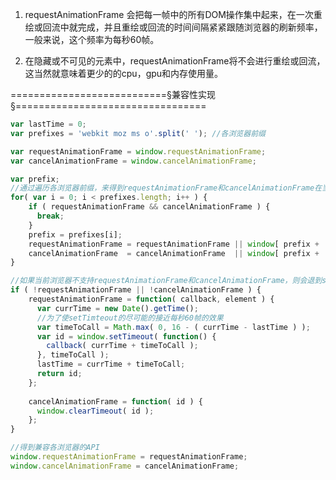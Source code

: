 1. requestAnimationFrame 会把每一帧中的所有DOM操作集中起来，在一次重绘或回流中就完成，并且重绘或回流的时间间隔紧紧跟随浏览器的刷新频率，一般来说，这个频率为每秒60帧。

2. 在隐藏或不可见的元素中，requestAnimationFrame将不会进行重绘或回流，这当然就意味着更少的的cpu，gpu和内存使用量。

===========================§兼容性实现§=================================

``` js
var lastTime = 0;
var prefixes = 'webkit moz ms o'.split(' '); //各浏览器前缀

var requestAnimationFrame = window.requestAnimationFrame;
var cancelAnimationFrame = window.cancelAnimationFrame;

var prefix;
//通过遍历各浏览器前缀，来得到requestAnimationFrame和cancelAnimationFrame在当前浏览器的实现形式
for( var i = 0; i < prefixes.length; i++ ) {
    if ( requestAnimationFrame && cancelAnimationFrame ) {
      break;
    }
    prefix = prefixes[i];
    requestAnimationFrame = requestAnimationFrame || window[ prefix + 'RequestAnimationFrame' ];
    cancelAnimationFrame  = cancelAnimationFrame  || window[ prefix + 'CancelAnimationFrame' ] || window[ prefix + 'CancelRequestAnimationFrame' ];
}

//如果当前浏览器不支持requestAnimationFrame和cancelAnimationFrame，则会退到setTimeout
if ( !requestAnimationFrame || !cancelAnimationFrame ) {
    requestAnimationFrame = function( callback, element ) {
      var currTime = new Date().getTime();
      //为了使setTimteout的尽可能的接近每秒60帧的效果
      var timeToCall = Math.max( 0, 16 - ( currTime - lastTime ) ); 
      var id = window.setTimeout( function() {
        callback( currTime + timeToCall );
      }, timeToCall );
      lastTime = currTime + timeToCall;
      return id;
    };
    
    cancelAnimationFrame = function( id ) {
      window.clearTimeout( id );
    };
}

//得到兼容各浏览器的API
window.requestAnimationFrame = requestAnimationFrame; 
window.cancelAnimationFrame = cancelAnimationFrame;
```
